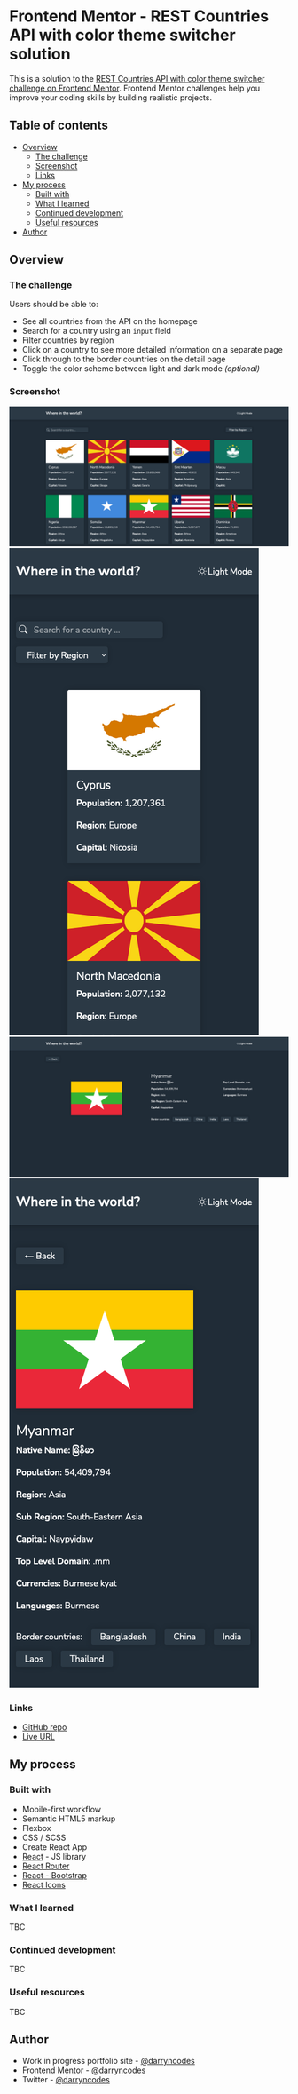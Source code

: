 # Frontend Mentor - REST Countries API with color theme switcher solution

This is a solution to the [REST Countries API with color theme switcher challenge on Frontend Mentor](https://www.frontendmentor.io/challenges/rest-countries-api-with-color-theme-switcher-5cacc469fec04111f7b848ca). Frontend Mentor challenges help you improve your coding skills by building realistic projects.

## Table of contents

-   [Overview](#overview)
    -   [The challenge](#the-challenge)
    -   [Screenshot](#screenshot)
    -   [Links](#links)
-   [My process](#my-process)
    -   [Built with](#built-with)
    -   [What I learned](#what-i-learned)
    -   [Continued development](#continued-development)
    -   [Useful resources](#useful-resources)
-   [Author](#author)

## Overview

### The challenge

Users should be able to:

-   See all countries from the API on the homepage
-   Search for a country using an `input` field
-   Filter countries by region
-   Click on a country to see more detailed information on a separate page
-   Click through to the border countries on the detail page
-   Toggle the color scheme between light and dark mode _(optional)_

### Screenshot

![](./overview-desktop.png)
![](./overview-mobile.png)
![](./country-desktop.png)
![](./country-mobile.png)

### Links

-   [GitHub repo](https://github.com/darryncodes/rest-countries-api)
-   [Live URL](https://darryncodes.github.io/rest-countries-api/)

## My process

### Built with

-   Mobile-first workflow
-   Semantic HTML5 markup
-   Flexbox
-   CSS / SCSS
-   Create React App
-   [React](https://reactjs.org/) - JS library
-   [React Router](https://v5.reactrouter.com/web/guides/quick-start)
-   [React - Bootstrap](https://react-bootstrap.netlify.app/)
-   [React Icons](https://react-icons.github.io/react-icons/)

### What I learned

TBC

### Continued development

TBC

### Useful resources

TBC

## Author

-   Work in progress portfolio site - [@darryncodes](https://www.darryncodes.co.uk/)
-   Frontend Mentor - [@darryncodes](https://www.frontendmentor.io/profile/darryncodes)
-   Twitter - [@darryncodes](https://twitter.com/darryncodes)
